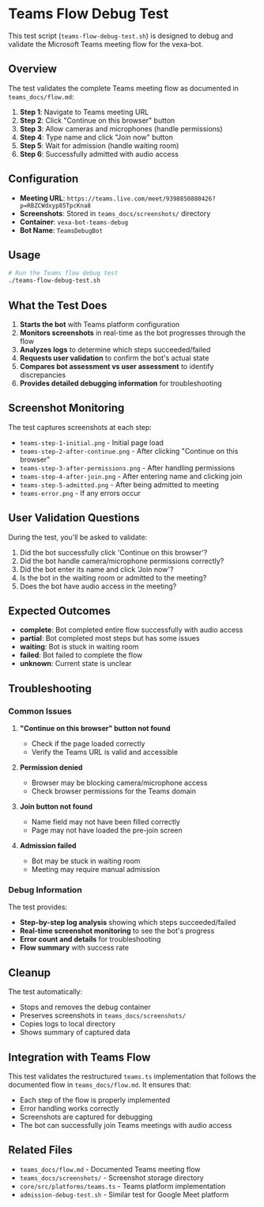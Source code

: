 # Teams Flow Debug Test

This test script (`teams-flow-debug-test.sh`) is designed to debug and validate the Microsoft Teams meeting flow for the vexa-bot.

## Overview

The test validates the complete Teams meeting flow as documented in `teams_docs/flow.md`:

1. **Step 1**: Navigate to Teams meeting URL
2. **Step 2**: Click "Continue on this browser" button  
3. **Step 3**: Allow cameras and microphones (handle permissions)
4. **Step 4**: Type name and click "Join now" button
5. **Step 5**: Wait for admission (handle waiting room)
6. **Step 6**: Successfully admitted with audio access

## Configuration

- **Meeting URL**: `https://teams.live.com/meet/9398850880426?p=RBZCWdxyp85TpcKna8`
- **Screenshots**: Stored in `teams_docs/screenshots/` directory
- **Container**: `vexa-bot-teams-debug`
- **Bot Name**: `TeamsDebugBot`

## Usage

```bash
# Run the Teams flow debug test
./teams-flow-debug-test.sh
```

## What the Test Does

1. **Starts the bot** with Teams platform configuration
2. **Monitors screenshots** in real-time as the bot progresses through the flow
3. **Analyzes logs** to determine which steps succeeded/failed
4. **Requests user validation** to confirm the bot's actual state
5. **Compares bot assessment vs user assessment** to identify discrepancies
6. **Provides detailed debugging information** for troubleshooting

## Screenshot Monitoring

The test captures screenshots at each step:
- `teams-step-1-initial.png` - Initial page load
- `teams-step-2-after-continue.png` - After clicking "Continue on this browser"
- `teams-step-3-after-permissions.png` - After handling permissions
- `teams-step-4-after-join.png` - After entering name and clicking join
- `teams-step-5-admitted.png` - After being admitted to meeting
- `teams-error.png` - If any errors occur

## User Validation Questions

During the test, you'll be asked to validate:

1. Did the bot successfully click 'Continue on this browser'?
2. Did the bot handle camera/microphone permissions correctly?
3. Did the bot enter its name and click 'Join now'?
4. Is the bot in the waiting room or admitted to the meeting?
5. Does the bot have audio access in the meeting?

## Expected Outcomes

- **complete**: Bot completed entire flow successfully with audio access
- **partial**: Bot completed most steps but has some issues
- **waiting**: Bot is stuck in waiting room
- **failed**: Bot failed to complete the flow
- **unknown**: Current state is unclear

## Troubleshooting

### Common Issues

1. **"Continue on this browser" button not found**
   - Check if the page loaded correctly
   - Verify the Teams URL is valid and accessible

2. **Permission denied**
   - Browser may be blocking camera/microphone access
   - Check browser permissions for the Teams domain

3. **Join button not found**
   - Name field may not have been filled correctly
   - Page may not have loaded the pre-join screen

4. **Admission failed**
   - Bot may be stuck in waiting room
   - Meeting may require manual admission

### Debug Information

The test provides:
- **Step-by-step log analysis** showing which steps succeeded/failed
- **Real-time screenshot monitoring** to see the bot's progress
- **Error count and details** for troubleshooting
- **Flow summary** with success rate

## Cleanup

The test automatically:
- Stops and removes the debug container
- Preserves screenshots in `teams_docs/screenshots/`
- Copies logs to local directory
- Shows summary of captured data

## Integration with Teams Flow

This test validates the restructured `teams.ts` implementation that follows the documented flow in `teams_docs/flow.md`. It ensures that:

- Each step of the flow is properly implemented
- Error handling works correctly
- Screenshots are captured for debugging
- The bot can successfully join Teams meetings with audio access

## Related Files

- `teams_docs/flow.md` - Documented Teams meeting flow
- `teams_docs/screenshots/` - Screenshot storage directory
- `core/src/platforms/teams.ts` - Teams platform implementation
- `admission-debug-test.sh` - Similar test for Google Meet platform


